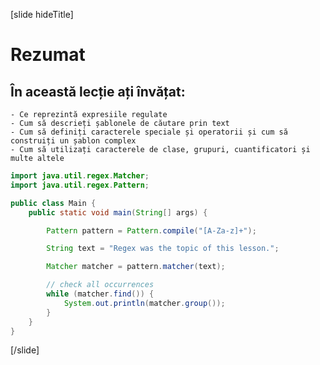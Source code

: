
[slide hideTitle]
# Rezumat

## În această lecție ați învățat:

    - Ce reprezintă expresiile regulate
    - Cum să descrieți șablonele de căutare prin text
    - Cum să definiți caracterele speciale și operatorii și cum să construiți un șablon complex
    - Cum să utilizați caracterele de clase, grupuri, cuantificatori și multe altele

```java live
import java.util.regex.Matcher;
import java.util.regex.Pattern;

public class Main {
    public static void main(String[] args) {

        Pattern pattern = Pattern.compile("[A-Za-z]+");

        String text = "Regex was the topic of this lesson.";

        Matcher matcher = pattern.matcher(text);

        // check all occurrences
        while (matcher.find()) {
            System.out.println(matcher.group());
        }
    }
}
```
[/slide]
